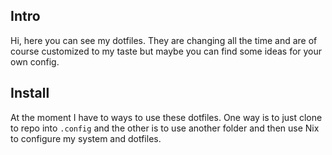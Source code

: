 ## Intro

Hi, here you can see my dotfiles. They are changing all the time and are of course customized to my taste but maybe you can find some ideas for your own config.

## Install

At the moment I have to ways to use these dotfiles. One way is to just clone to repo into `.config` and the other is to use another folder and then use Nix to configure my system and dotfiles.
